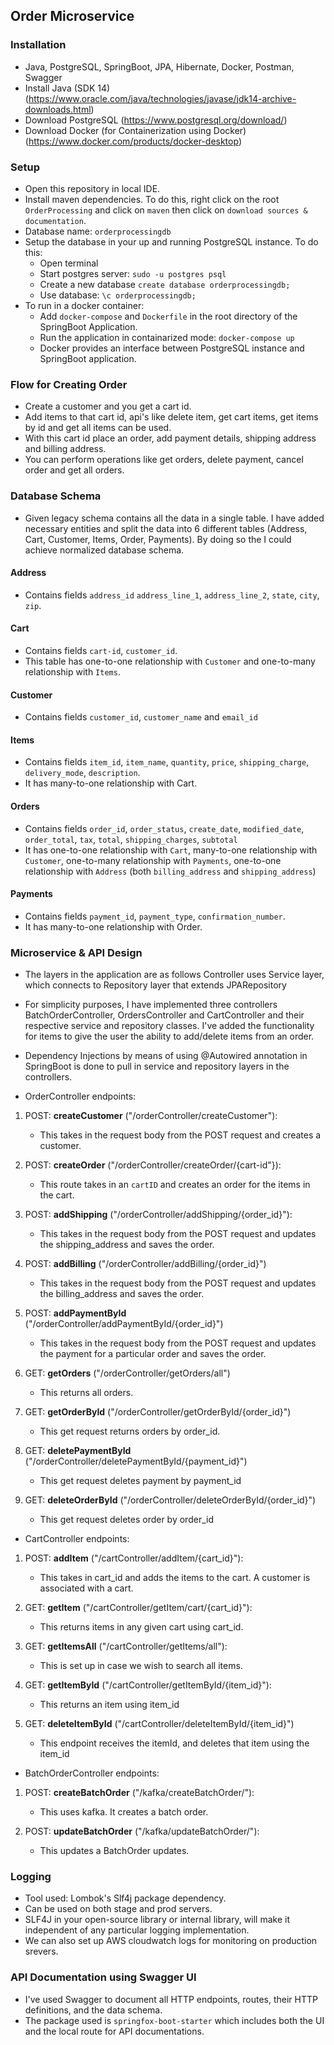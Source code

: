 ## Order Microservice

### Installation

- Java, PostgreSQL, SpringBoot, JPA, Hibernate, Docker, Postman, Swagger
- Install Java (SDK 14) (https://www.oracle.com/java/technologies/javase/jdk14-archive-downloads.html)
- Download PostgreSQL (https://www.postgresql.org/download/)
- Download Docker (for Containerization using Docker) (https://www.docker.com/products/docker-desktop)


### Setup 
- Open this repository in local IDE.
- Install maven dependencies. To do this, right click on the root `OrderProcessing` and click on `maven` then click on `download sources & documentation`.
- Database name: `orderprocessingdb`
- Setup the database in your up and running PostgreSQL instance. To do this:
    - Open terminal
	- Start postgres server: `sudo -u postgres psql`
    - Create a new database `create database orderprocessingdb;`
    - Use database: `\c orderprocessingdb;`
- To run in a docker container:
    - Add `docker-compose` and `Dockerfile` in the root directory of the SpringBoot Application.
	- Run the application in containarized mode: `docker-compose up`
	- Docker provides an interface between PostgreSQL instance and SpringBoot application.
	
	
### Flow for Creating Order
 - Create a customer and you get a cart id.
 - Add items to that cart id, api's like delete item, get cart items, get items by id and get all items can be used.
 - With this cart id place an order, add payment details, shipping address and billing address.
 - You can perform operations like get orders, delete payment, cancel order and get all orders.
 
 
### Database Schema
- Given legacy schema contains all the data in a single table. I have added necessary entities and split the data into 6 different tables (Address, Cart, Customer, Items, Order, Payments). By doing so the I could achieve normalized database schema.

#### Address
- Contains fields `address_id` `address_line_1`, `address_line_2`, `state`, `city`, `zip`.
#### Cart 
- Contains fields `cart-id`, `customer_id`.
- This table has one-to-one relationship with `Customer` and one-to-many relationship with `Items`.
#### Customer
- Contains fields `customer_id`, `customer_name` and `email_id`
#### Items 
- Contains fields `item_id`, `item_name`, `quantity`, `price`, `shipping_charge`, `delivery_mode`, `description`.
- It has many-to-one relationship with Cart.
#### Orders
- Contains fields `order_id`, `order_status`, `create_date`, `modified_date`, `order_total`, `tax`, `total`, `shipping_charges`, `subtotal`
- It has one-to-one relationship with `Cart`, many-to-one relationship with `Customer`, one-to-many relationship with `Payments`, one-to-one relationship with `Address` (both `billing_address` and `shipping_address`)
#### Payments 
- Contains fields `payment_id`, `payment_type`, `confirmation_number`.
- It has many-to-one relationship with Order. 

### Microservice & API Design
- The layers in the application are as follows Controller uses Service layer, which connects to Repository layer that extends JPARepository
- For simplicity purposes, I have implemented three controllers BatchOrderController, OrdersController and CartController and their respective service and repository classes. I've added the functionality for items to give the user the ability to add/delete items from an order.
- Dependency Injections by means of using @Autowired annotation in SpringBoot is done to pull in service and repository layers in the controllers.

- OrderController endpoints:

1. POST: **createCustomer** ("/orderController/createCustomer"):
    - This takes in the request body from the POST request and creates a customer.
	
2. POST: **createOrder** ("/orderController/createOrder/{cart-id"}):
    - This route takes in an `cartID` and creates an order for the items in the cart.
	
3. POST: **addShipping** ("/orderController/addShipping/{order_id}"):
    - This takes in the request body from the POST request and updates the shipping_address and saves the order.  
	
4. POST: **addBilling** ("/orderController/addBilling/{order_id}")
    - This takes in the request body from the POST request and updates the billing_address and saves the order.
	
5. POST: **addPaymentById** ("/orderController/addPaymentById/{order_id}")
    - This takes in the request body from the POST request and updates the payment for a particular order and saves the order.
	
6. GET: **getOrders** ("/orderController/getOrders/all")
    - This returns all orders.
	
7. GET: **getOrderById** ("/orderController/getOrderById/{order_id}")
    - This get request returns orders by order_id.
	
8. GET: **deletePaymentById** ("/orderController/deletePaymentById/{payment_id}")
    - This get request deletes payment by payment_id
	
9. GET: **deleteOrderById** ("/orderController/deleteOrderById/{order_id}")
    - This get request deletes order by order_id

- CartController endpoints:

1. POST: **addItem** ("/cartController/addItem/{cart_id}"):
    - This takes in cart_id and adds the items to the cart. A customer is associated with a cart. 
	
2. GET: **getItem** ("/cartController/getItem/cart/{cart_id}"):
    - This returns items in any given cart using cart_id.  
	
3. GET: **getItemsAll** ("/cartController/getItems/all"):
    - This is set up in case we wish to search all items.    
	
4. GET: **getItemById** ("/cartController/getItemById/{item_id}"):
    - This returns an item using item_id   
	
5. GET: **deleteItemById** ("/cartController/deleteItemById/{item_id}")
    - This endpoint receives the itemId, and deletes that item using the item_id
	
- BatchOrderController endpoints:

1. POST: **createBatchOrder** ("/kafka/createBatchOrder/"):
	- This uses kafka. It creates a batch order.
	
2. POST: **updateBatchOrder** ("/kafka/updateBatchOrder/"):
    - This updates a BatchOrder updates.

	
### Logging
- Tool used: Lombok's Slf4j package dependency. 
- Can be used on both stage and prod servers. 
- SLF4J in your open-source library or internal library, will make it independent of any particular logging implementation.
- We can also set up AWS cloudwatch logs for monitoring on production srevers.


### API Documentation using Swagger UI
- I've used Swagger to document all HTTP endpoints, routes, their HTTP definitions, and the data schema.
- The package used is `springfox-boot-starter` which includes both the UI and the local route for API documentations.



